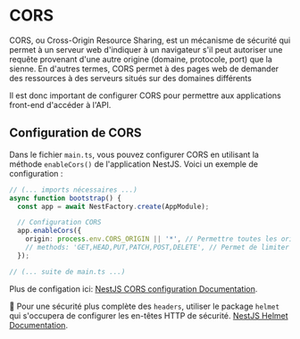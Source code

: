 # CORS

CORS, ou Cross-Origin Resource Sharing, est un mécanisme de sécurité qui permet à un serveur web d'indiquer à un
navigateur s'il peut autoriser une requête provenant d'une autre origine (domaine, protocole, port) que la sienne. En
d'autres termes, CORS permet à des pages web de demander des ressources à des serveurs situés sur des domaines
différents

Il est donc important de configurer CORS pour permettre aux applications front-end d'accéder à l'API.

## Configuration de CORS

Dans le fichier `main.ts`, vous pouvez configurer CORS en utilisant la méthode `enableCors()` de l'application NestJS.
Voici un exemple de configuration :

```typescript
// (... imports nécessaires ...)
async function bootstrap() {
  const app = await NestFactory.create(AppModule);

  // Configuration CORS
  app.enableCors({
    origin: process.env.CORS_ORIGIN || '*', // Permettre toutes les origines par défaut
    // methods: 'GET,HEAD,PUT,PATCH,POST,DELETE', // Permet de limiter les méthodes HTTP autorisées
  });

// (... suite de main.ts ...)
```

Plus de configation
ici: [NestJS CORS configuration Documentation](https://github.com/expressjs/cors#configuration-options).

🔎 Pour une sécurité plus complète des `headers`, utiliser le package `helmet` qui s'occupera de configurer les en-têtes HTTP de sécurité.
[NestJS Helmet Documentation](https://docs.nestjs.com/security/helmet).

